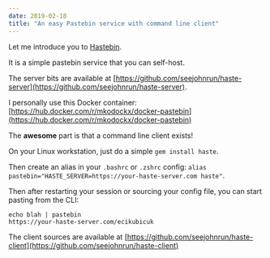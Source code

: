 ```yaml
---
date: 2019-02-18
title: "An easy Pastebin service with command line client"
---
```


Let me introduce you to [Hastebin](https://hastebin.com/about.md).

It is a simple pastebin service that you can self-host.

The server bits are available at [https://github.com/seejohnrun/haste-server](https://github.com/seejohnrun/haste-server).

I personally use this Docker container: [https://hub.docker.com/r/mkodockx/docker-pastebin](https://hub.docker.com/r/mkodockx/docker-pastebin)

The **awesome** part is that a command line client exists!

On your Linux workstation, just do a simple `gem install haste`.

Then create an alias in your `.bashrc` or `.zshrc` config: `alias pastebin="HASTE_SERVER=https://your-haste-server.com haste"`.

Then after restarting your session or sourcing your config file, you can start pasting from the CLI:

```
echo blah | pastebin
https://your-haste-server.com/ecikubicuk
```

The client sources are available at [https://github.com/seejohnrun/haste-client](https://github.com/seejohnrun/haste-client)
